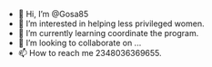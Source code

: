- 👋 Hi, I’m @Gosa85
- 👀 I’m interested in helping less privileged women.
- 🌱 I’m currently learning coordinate the program.
- 💞️ I’m looking to collaborate on ...
- 📫 How to reach me 2348036369655.

<!---
Gosa85/Gosa85 is a ✨ special ✨ repository because its `README.md` (this file) appears on your GitHub profile.
You can click the Preview link to take a look at your changes.
--->
